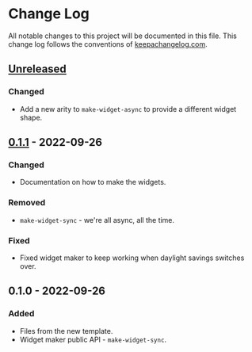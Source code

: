 # Change Log
All notable changes to this project will be documented in this file. This change log follows the conventions of [keepachangelog.com](http://keepachangelog.com/).

## [Unreleased]
### Changed
- Add a new arity to `make-widget-async` to provide a different widget shape.

## [0.1.1] - 2022-09-26
### Changed
- Documentation on how to make the widgets.

### Removed
- `make-widget-sync` - we're all async, all the time.

### Fixed
- Fixed widget maker to keep working when daylight savings switches over.

## 0.1.0 - 2022-09-26
### Added
- Files from the new template.
- Widget maker public API - `make-widget-sync`.

[Unreleased]: https://sourcehost.site/your-name/times-table/compare/0.1.1...HEAD
[0.1.1]: https://sourcehost.site/your-name/times-table/compare/0.1.0...0.1.1

